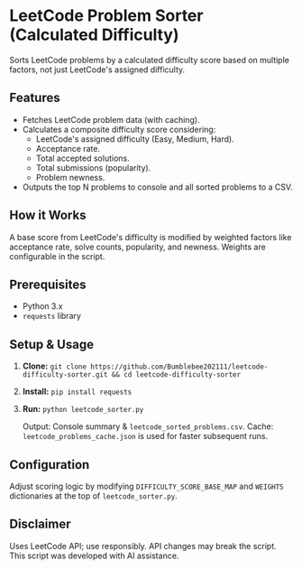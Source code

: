 # LeetCode Problem Sorter (Calculated Difficulty)

Sorts LeetCode problems by a calculated difficulty score based on multiple factors, not just LeetCode's assigned difficulty.

## Features

*   Fetches LeetCode problem data (with caching).
*   Calculates a composite difficulty score considering:
    *   LeetCode's assigned difficulty (Easy, Medium, Hard).
    *   Acceptance rate.
    *   Total accepted solutions.
    *   Total submissions (popularity).
    *   Problem newness.
*   Outputs the top N problems to console and all sorted problems to a CSV.

## How it Works

A base score from LeetCode's difficulty is modified by weighted factors like acceptance rate, solve counts, popularity, and newness. Weights are configurable in the script.

## Prerequisites

*   Python 3.x
*   `requests` library

## Setup & Usage

1.  **Clone:** `git clone https://github.com/Bumblebee202111/leetcode-difficulty-sorter.git && cd leetcode-difficulty-sorter`
2.  **Install:** `pip install requests`
3.  **Run:** `python leetcode_sorter.py`

    Output: Console summary & `leetcode_sorted_problems.csv`.
    Cache: `leetcode_problems_cache.json` is used for faster subsequent runs.

## Configuration

Adjust scoring logic by modifying `DIFFICULTY_SCORE_BASE_MAP` and `WEIGHTS` dictionaries at the top of `leetcode_sorter.py`.

## Disclaimer

Uses LeetCode API; use responsibly. API changes may break the script. This script was developed with AI assistance.
